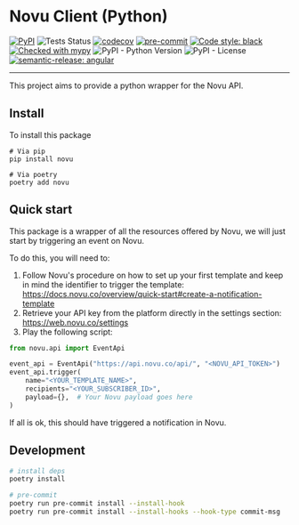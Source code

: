 # Novu Client (Python)

[![PyPI](https://img.shields.io/pypi/v/novu?color=blue)](https://pypi.org/project/novu/)
![Tests Status](https://github.com/SpikeeLabs/novu-python/actions/workflows/.github/workflows/tests.yml/badge.svg)
[![codecov](https://codecov.io/gh/SpikeeLabs/novu-python/branch/main/graph/badge.svg?token=RON7F8QTZX)](https://codecov.io/gh/SpikeeLabs/novu-python)
[![pre-commit](https://img.shields.io/badge/pre--commit-enabled-brightgreen?logo=pre-commit&logoColor=white)](https://github.com/pre-commit/pre-commit)
[![Code style: black](https://img.shields.io/badge/code%20style-black-000000.svg)](https://github.com/psf/black)
[![Checked with mypy](http://www.mypy-lang.org/static/mypy_badge.svg)](http://mypy-lang.org/)
![PyPI - Python Version](https://img.shields.io/pypi/pyversions/novu)
![PyPI - License](https://img.shields.io/pypi/l/novu)
[![semantic-release: angular](https://img.shields.io/badge/semantic--release-angular-e10079?logo=semantic-release)](https://github.com/semantic-release/semantic-release)

---

This project aims to provide a python wrapper for the Novu API.

## Install

To install this package

```shell
# Via pip
pip install novu

# Via poetry
poetry add novu
```

## Quick start

This package is a wrapper of all the resources offered by Novu, we will just start by triggering an event on Novu.

To do this, you will need to:

1. Follow Novu's procedure on how to set up your first template and keep in mind the identifier to trigger the template: https://docs.novu.co/overview/quick-start#create-a-notification-template
2. Retrieve your API key from the platform directly in the settings section: https://web.novu.co/settings
3. Play the following script:

```python
from novu.api import EventApi

event_api = EventApi("https://api.novu.co/api/", "<NOVU_API_TOKEN>")
event_api.trigger(
    name="<YOUR_TEMPLATE_NAME>",
    recipients="<YOUR_SUBSCRIBER_ID>",
    payload={},  # Your Novu payload goes here
)
```

If all is ok, this should have triggered a notification in Novu.

## Development

```bash
# install deps
poetry install

# pre-commit
poetry run pre-commit install --install-hook
poetry run pre-commit install --install-hooks --hook-type commit-msg
```
